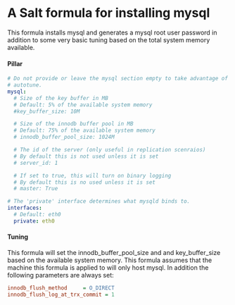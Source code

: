 # A Salt formula for installing mysql

This formula installs mysql and generates a mysql root user password in
addition to some very basic tuning based on the total system memory available.

#### Pillar
```yaml
# Do not provide or leave the mysql section empty to take advantage of the
# autotune.
mysql:
  # Size of the key buffer in MB
  # Default: 5% of the available system memory
  #key_buffer_size: 10M

  # Size of the innodb buffer pool in MB
  # Default: 75% of the available system memory
  # innodb_buffer_pool_size: 1024M

  # The id of the server (only useful in replication scenraios)
  # By default this is not used unless it is set
  # server_id: 1

  # If set to true, this will turn on binary logging
  # By default this is no used unless it is set
  # master: True

# The 'private' interface determines what mysqld binds to.
interfaces:
  # Default: eth0
  private: eth0
```

#### Tuning
This formula will set the innodb_buffer_pool_size and and key_buffer_size
based on the available system memory. This formula assumes that the machine
this formula is applied to will only host mysql. In addition the following
parameters are always set:

```ini
innodb_flush_method     = O_DIRECT
innodb_flush_log_at_trx_commit = 1
```
